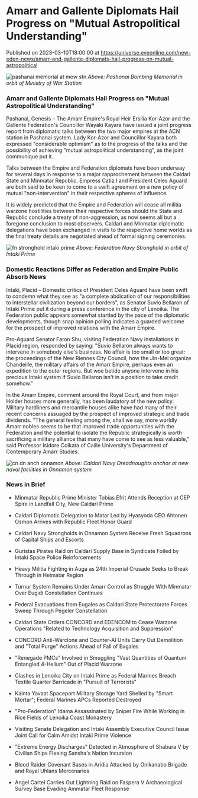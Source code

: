 # Amarr and Gallente Diplomats Hail Progress on "Mutual Astropolitical Understanding"
Published on 2023-03-10T18:00:00 at https://universe.eveonline.com/new-eden-news/amarr-and-gallente-diplomats-hail-progress-on-mutual-astropolitical

![pashanai memorial at mow stn](//images.ctfassets.net/1gqwxa4vbed9/faDAPvoPqPzs57yZZXfhG/79fa7881e77f4fd3eebdce0786cd3ee4/pashanai_memorial_at_mow_stn.png) *Above: Pashanai Bombing Memorial in orbit of Ministry of War Station*

### Amarr and Gallente Diplomats Hail Progress on "Mutual Astropolitical Understanding"

Pashanai, Genesis – The Amarr Empire's Royal Heir Ersilia Kor-Azor and the Gallente Federation's Councillor Wayaki Kayara have issued a joint progress report from diplomatic talks between the two major empires at the ACN station in Pashanai system. Lady Kor-Azor and Councillor Kayara both expressed "considerable optimism" as to the progress of the talks and the possibility of achieving "mutual astropolitical understanding", as the joint communique put it.

Talks between the Empire and Federation diplomats have been underway for several days in response to a major rapprochement between the Caldari State and Minmatar Republic. Empress Catiz I and President Celes Aguard are both said to be keen to come to a swift agreement on a new policy of mutual "non-intervention" in their respective spheres of influence. 

It is widely predicted that the Empire and Federation will cease all militia warzone hostilities between their respective forces should the State and Republic conclude a treaty of non-aggression, as now seems all but a foregone conclusion to most observers. Caldari and Minmatar diplomatic delegations have been exchanged in visits to the respective home worlds as the final treaty details are negotiated ahead of formal signing ceremonies.

![fn stronghold intaki prime](//images.ctfassets.net/1gqwxa4vbed9/7iG4CwUBwd1sKEORT3RExS/d047635750498fbf232eb628720f3591/fn_stronghold_intaki_prime.png) *Above: Federation Navy Stronghold in orbit of Intaki Prime*

### Domestic Reactions Differ as Federation and Empire Public Absorb News

Intaki, Placid – Domestic critics of President Celes Aguard have been swift to condemn what they see as "a complete abdication of our responsibilities to interstellar civilization beyond our borders", as Senator Suvio Bellaron of Intaki Prime put it during a press conference in the city of Lenoika. The Federation public appears somewhat startled by the pace of the diplomatic developments, though snap opinion polling indicates a guarded welcome for the prospect of improved relations with the Amarr Empire.

Pro-Aguard Senator Faron Shu, visiting Federation Navy installations in Placid region, responded by saying: "Suvio Bellaron always wants to intervene in somebody else's business. No affair is too small or too great: the proceedings of the New Riennes City Council, how the Jin-Mei organize Chandeille, the military affairs of the Amarr Empire, perhaps even an expedition to the outer regions. But woe betide anyone intervene in his precious Intaki system if Suvio Bellaron isn't in a position to take credit somehow."

In the Amarr Empire, comment around the Royal Court, and from major Holder houses more generally, has been laudatory of the new policy. Military hardliners and mercantile houses alike have had many of their recent concerns assuaged by the prospect of improved strategic and trade dividends. "The general feeling among the, shall we say, more worldly Amarr nobles seems to be that improved trade opportunities with the Federation and the potential to isolate the Republic strategically is worth sacrificing a military alliance that many have come to see as less valuable," said Professor Isidore Colkata of Caille University's Department of Contemporary Amarr Studies.

![cn dn anch onnamon](//images.ctfassets.net/1gqwxa4vbed9/6bKmX4L7IEgEyt1H01bsb2/e824db685bbee120ef773e389947b56a/cn_dn_anch_onnamon.png) *Above: Caldari Navy Dreadnoughts anchor at new naval facilities in Onnamon system*

### News in Brief

- Minmatar Republic Prime Minister Tobias Efrit Attends Reception at CEP Spire in Landfall City, New Caldari Prime

- Caldari Diplomatic Delegation to Matar Led by Hyasyoda CEO Ahtonen Osmon Arrives with Republic Fleet Honor Guard

- Caldari Navy Strongholds in Onnamon System Receive Fresh Squadrons of Capital Ships and Escorts

- Guristas Pirates Raid on Caldari Supply Base in Syndicate Foiled by Intaki Space Police Reinforcements

- Heavy Militia Fighting in Auga as 24th Imperial Crusade Seeks to Break Through in Heimatar Region

- Turnur System Remains Under Amarr Control as Struggle With Minmatar Over Eugidi Constellation Continues

- Federal Evacuations from Eugales as Caldari State Protectorate Forces Sweep Through Pegeler Constellation

- Caldari State Orders CONCORD and EDENCOM to Cease Warzone Operations "Related to Technology Acquisition and Suppression"

- CONCORD Anti-Warclone and Counter-AI Units Carry Out Demolition and "Total Purge" Actions Ahead of Fall of Eugales

- "Renegade PMCs" Involved in Smuggling "Vast Quantities of Quantum Entangled 4-Helium" Out of Placid Warzone

- Clashes in Lenoika City on Intaki Prime as Federal Marines Breach Textile Quarter Barricade in "Pursuit of Terrorists"

- Kainta Yavaat Spaceport Military Storage Yard Shelled by "Smart Mortar"; Federal Marines APCs Reported Destroyed

- "Pro-Federation" Idama Assassinated by Sniper Fire While Working in Rice Fields of Lenoika Coast Monastery 

- Visiting Senate Delegation and Intaki Assembly Executive Council Issue Joint Call for Calm Amidst Intaki Prime Violence

- "Extreme Energy Discharges" Detected in Atmosphere of Shabura V by Civilian Ships Fleeing Sansha's Nation Incursion

- Blood Raider Covenant Bases in Aridia Attacked by Onikanabo Brigade and Royal Uhlans Mercenaries

- Angel Cartel Carries Out Lightning Raid on Faspera V Archaeological Survey Base Evading Ammatar Fleet Response
